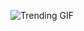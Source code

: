 ![Trending GIF](https://media2.giphy.com/media/v1.Y2lkPThiYjIxNzcyOXNkd3R1ZDdvbmljd2xzcGE4dGNrejg3Njh1cnVheTV5ZGtzM25obSZlcD12MV9naWZzX3NlYXJjaCZjdD1n/NHUONhmbo448/giphy.gif)

